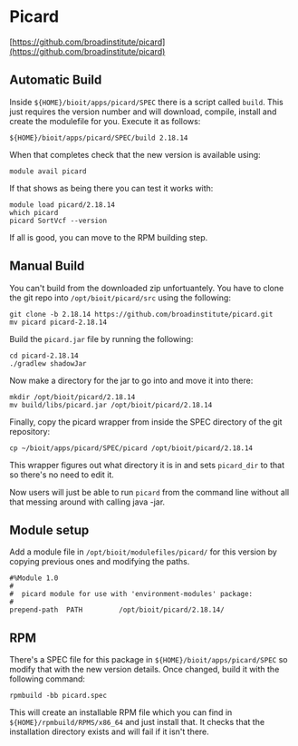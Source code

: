 # Picard

[https://github.com/broadinstitute/picard](https://github.com/broadinstitute/picard)

## Automatic Build

Inside `${HOME}/bioit/apps/picard/SPEC` there is a script called `build`. This just requires the version number and will download, compile, install and create the modulefile for you. Execute it as follows:

    ${HOME}/bioit/apps/picard/SPEC/build 2.18.14

When that completes check that the new version is available using:

    module avail picard

If that shows as being there you can test it works with:

    module load picard/2.18.14
    which picard
    picard SortVcf --version

If all is good, you can move to the RPM building step.

## Manual Build

You can't build from the downloaded zip unfortuantely. You have to clone the git repo into `/opt/bioit/picard/src` using the following:

    git clone -b 2.18.14 https://github.com/broadinstitute/picard.git
    mv picard picard-2.18.14

Build the `picard.jar` file by running the following:

    cd picard-2.18.14
    ./gradlew shadowJar

Now make a directory for the jar to go into and move it into there:

    mkdir /opt/bioit/picard/2.18.14
    mv build/libs/picard.jar /opt/bioit/picard/2.18.14

Finally, copy the picard wrapper from inside the SPEC directory of the git repository:

    cp ~/bioit/apps/picard/SPEC/picard /opt/bioit/picard/2.18.14

This wrapper figures out what directory it is in and sets `picard_dir` to that so there's no need to edit it.

Now users will just be able to run `picard` from the command line without all that messing around with calling java -jar.

## Module setup

Add a module file in `/opt/bioit/modulefiles/picard/` for this version by copying previous ones and modifying the paths.

    #%Module 1.0
    #
    #  picard module for use with 'environment-modules' package:
    #
    prepend-path  PATH         /opt/bioit/picard/2.18.14/

## RPM

There's a SPEC file for this package in `${HOME}/bioit/apps/picard/SPEC` so modify that with the new version details. Once changed, build it with the following command:

    rpmbuild -bb picard.spec

This will create an installable RPM file which you can find in `${HOME}/rpmbuild/RPMS/x86_64` and just install that. It checks that the installation directory exists and will fail if it isn't there.
